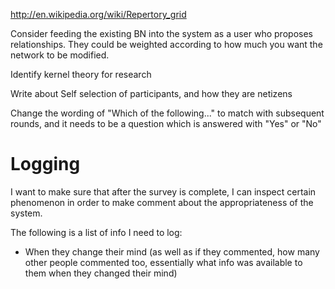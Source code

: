 http://en.wikipedia.org/wiki/Repertory_grid

Consider feeding the existing BN into the system as a user who proposes relationships.
They could be weighted according to how much you want the network to be modified.

Identify kernel theory for research

Write about Self selection of participants, and how they are netizens

Change the wording of "Which of the following..." to match with subsequent rounds, and it needs to be a question which is answered with "Yes" or "No"

# Logging

I want to make sure that after the survey is complete, I can inspect certain phenomenon in order to make comment about the appropriateness of the system.

The following is a list of info I need to log:

 * When they change their mind (as well as if they commented, how many other people commented too, essentially what info was available to them when they changed their mind)
